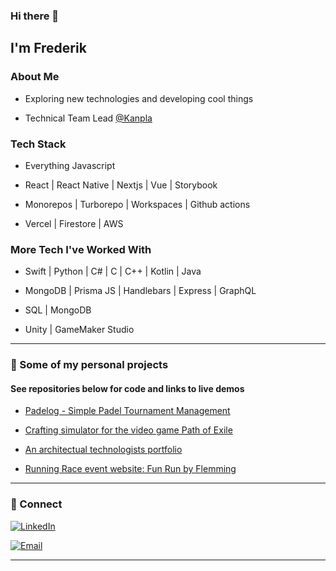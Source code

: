 ### Hi there 👋
<h2> I'm Frederik</h2>

<h3>About Me </h3>

- Exploring new technologies and developing cool things

- Technical Team Lead [@Kanpla](https://kanpla.io/)


<h3> Tech Stack</h3>

- Everything Javascript

- React | React Native | Nextjs | Vue | Storybook

- Monorepos | Turborepo | Workspaces | Github actions

- Vercel | Firestore | AWS 

<h3> More Tech I've Worked With </h3>

- Swift | Python | C# | C | C++ | Kotlin | Java

- MongoDB | Prisma JS | Handlebars | Express | GraphQL

- SQL | MongoDB 

- Unity | GameMaker Studio

<hr>

<h3> 👀 Some of my personal projects </h3>

#### See repositories below for code and links to live demos

- [Padelog - Simple Padel Tournament Management](https://www.padelog.com/)

- [Crafting simulator for the video game Path of Exile](https://github.com/planktoon1/PathofExile_Stash)

- [An architectual technologists portfolio](https://github.com/planktoon1/anas-portfolio)

- [Running Race event website: Fun Run by Flemming](https://github.com/planktoon1/FunRunByFlemming)

<hr>

<h3> 🤝 Connect </h3>

<p align="center">

<a href="https://www.linkedin.com/in/frederik-%C3%B8stergaard-553035167"><img alt="LinkedIn" src="https://img.shields.io/badge/LinkedIn-Frederik%20Østergaard-blue?style=flat-square&logo=linkedin"></a>

<a href="mailto:fkoefkoe@live.dk"><img alt="Email" src="https://img.shields.io/badge/Email-fkoefkoe@live.dk-blue?style=flat-square&logo=gmail"></a>

</p>


<hr>
